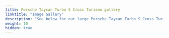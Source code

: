 ```yaml
---
title: Porsche Taycan Turbo S Cross Turismo gallery
linktitle: "Image Gallery"
description: "See below for our large Porsche Taycan Turbo S Cross Turismo image gallery. Click pictures for high-resolution versions."
weight: 10
hidden: true
---
```

<!-- markdownlint-disable MD033 -->
<object type="image/svg+xml" data="../modelnavigation.svg"></object>
<div class="pswp-gallery pswp-grid-container" id ="my-gallery">
<div class="pswp-grid-item">
<a href="https://media.evkx.net/multimedia/models/porsche/taycan/taycan_turbo_s_cross_turismo/exterior_1.jpg"
data-pswp-src="https://media.evkx.net/multimedia/models/porsche/taycan/taycan_turbo_s_cross_turismo/exterior_1.jpg"
data-pswp-width="3000"
data-pswp-height="2001" 
target="_blank">
<img src="https://media.evkx.net/multimedia/models/porsche/taycan/taycan_turbo_s_cross_turismo/exterior_1_xst.jpg" alt="Porsche Taycan Turbo S Cross Turismo" width="200px" height="0px" />
</a>
</div>
<div class="pswp-grid-item">
<a href="https://media.evkx.net/multimedia/models/porsche/taycan/taycan_turbo_s_cross_turismo/exterior_2.jpg"
data-pswp-src="https://media.evkx.net/multimedia/models/porsche/taycan/taycan_turbo_s_cross_turismo/exterior_2.jpg"
data-pswp-width="3000"
data-pswp-height="2001" 
target="_blank">
<img src="https://media.evkx.net/multimedia/models/porsche/taycan/taycan_turbo_s_cross_turismo/exterior_2_xst.jpg" alt="Porsche Taycan Turbo S Cross Turismo" width="200px" height="0px" />
</a>
</div>
<div class="pswp-grid-item">
<a href="https://media.evkx.net/multimedia/models/porsche/taycan/taycan_turbo_s_cross_turismo/exterior_3.jpg"
data-pswp-src="https://media.evkx.net/multimedia/models/porsche/taycan/taycan_turbo_s_cross_turismo/exterior_3.jpg"
data-pswp-width="3000"
data-pswp-height="2001" 
target="_blank">
<img src="https://media.evkx.net/multimedia/models/porsche/taycan/taycan_turbo_s_cross_turismo/exterior_3_xst.jpg" alt="Porsche Taycan Turbo S Cross Turismo" width="200px" height="0px" />
</a>
</div>
<div class="pswp-grid-item">
<a href="https://media.evkx.net/multimedia/models/porsche/taycan/taycan_turbo_s_cross_turismo/exterior_4.jpg"
data-pswp-src="https://media.evkx.net/multimedia/models/porsche/taycan/taycan_turbo_s_cross_turismo/exterior_4.jpg"
data-pswp-width="3000"
data-pswp-height="2000" 
target="_blank">
<img src="https://media.evkx.net/multimedia/models/porsche/taycan/taycan_turbo_s_cross_turismo/exterior_4_xst.jpg" alt="Porsche Taycan Turbo S Cross Turismo" width="200px" height="0px" />
</a>
</div>
<div class="pswp-grid-item">
<a href="https://media.evkx.net/multimedia/models/porsche/taycan/taycan_turbo_s_cross_turismo/exterior_5.jpg"
data-pswp-src="https://media.evkx.net/multimedia/models/porsche/taycan/taycan_turbo_s_cross_turismo/exterior_5.jpg"
data-pswp-width="3000"
data-pswp-height="1954" 
target="_blank">
<img src="https://media.evkx.net/multimedia/models/porsche/taycan/taycan_turbo_s_cross_turismo/exterior_5_xst.jpg" alt="Porsche Taycan Turbo S Cross Turismo" width="200px" height="0px" />
</a>
</div>
<div class="pswp-grid-item">
<a href="https://media.evkx.net/multimedia/models/porsche/taycan/taycan_turbo_s_cross_turismo/frontseats_1.jpg"
data-pswp-src="https://media.evkx.net/multimedia/models/porsche/taycan/taycan_turbo_s_cross_turismo/frontseats_1.jpg"
data-pswp-width="3000"
data-pswp-height="1687" 
target="_blank">
<img src="https://media.evkx.net/multimedia/models/porsche/taycan/taycan_turbo_s_cross_turismo/frontseats_1_xst.jpg" alt="Porsche Taycan Turbo S Cross Turismo" width="200px" height="0px" />
</a>
</div>
<div class="pswp-grid-item">
<a href="https://media.evkx.net/multimedia/models/porsche/taycan/taycan_turbo_s_cross_turismo/frunk_1.jpg"
data-pswp-src="https://media.evkx.net/multimedia/models/porsche/taycan/taycan_turbo_s_cross_turismo/frunk_1.jpg"
data-pswp-width="3000"
data-pswp-height="2250" 
target="_blank">
<img src="https://media.evkx.net/multimedia/models/porsche/taycan/taycan_turbo_s_cross_turismo/frunk_1_xst.jpg" alt="Porsche Taycan Turbo S Cross Turismo" width="200px" height="0px" />
</a>
</div>
<div class="pswp-grid-item">
<a href="https://media.evkx.net/multimedia/models/porsche/taycan/taycan_turbo_s_cross_turismo/headlights_1.jpg"
data-pswp-src="https://media.evkx.net/multimedia/models/porsche/taycan/taycan_turbo_s_cross_turismo/headlights_1.jpg"
data-pswp-width="3000"
data-pswp-height="2000" 
target="_blank">
<img src="https://media.evkx.net/multimedia/models/porsche/taycan/taycan_turbo_s_cross_turismo/headlights_1_xst.jpg" alt="Porsche Taycan Turbo S Cross Turismo" width="200px" height="0px" />
</a>
</div>
<div class="pswp-grid-item">
<a href="https://media.evkx.net/multimedia/models/porsche/taycan/taycan_turbo_s_cross_turismo/interior_1.jpg"
data-pswp-src="https://media.evkx.net/multimedia/models/porsche/taycan/taycan_turbo_s_cross_turismo/interior_1.jpg"
data-pswp-width="3000"
data-pswp-height="1790" 
target="_blank">
<img src="https://media.evkx.net/multimedia/models/porsche/taycan/taycan_turbo_s_cross_turismo/interior_1_xst.jpg" alt="Porsche Taycan Turbo S Cross Turismo" width="200px" height="0px" />
</a>
</div>
<div class="pswp-grid-item">
<a href="https://media.evkx.net/multimedia/models/porsche/taycan/taycan_turbo_s_cross_turismo/main_1.jpg"
data-pswp-src="https://media.evkx.net/multimedia/models/porsche/taycan/taycan_turbo_s_cross_turismo/main_1.jpg"
data-pswp-width="3000"
data-pswp-height="2001" 
target="_blank">
<img src="https://media.evkx.net/multimedia/models/porsche/taycan/taycan_turbo_s_cross_turismo/main_1_xst.jpg" alt="Porsche Taycan Turbo S Cross Turismo" width="200px" height="0px" />
</a>
</div>
<div class="pswp-grid-item">
<a href="https://media.evkx.net/multimedia/models/porsche/taycan/taycan_turbo_s_cross_turismo/screens_1.jpg"
data-pswp-src="https://media.evkx.net/multimedia/models/porsche/taycan/taycan_turbo_s_cross_turismo/screens_1.jpg"
data-pswp-width="3000"
data-pswp-height="1854" 
target="_blank">
<img src="https://media.evkx.net/multimedia/models/porsche/taycan/taycan_turbo_s_cross_turismo/screens_1_xst.jpg" alt="Porsche Taycan Turbo S Cross Turismo" width="200px" height="0px" />
</a>
</div>
<div class="pswp-grid-item">
<a href="https://media.evkx.net/multimedia/models/porsche/taycan/taycan_turbo_s_cross_turismo/secondrowseats_1.jpg"
data-pswp-src="https://media.evkx.net/multimedia/models/porsche/taycan/taycan_turbo_s_cross_turismo/secondrowseats_1.jpg"
data-pswp-width="3000"
data-pswp-height="2250" 
target="_blank">
<img src="https://media.evkx.net/multimedia/models/porsche/taycan/taycan_turbo_s_cross_turismo/secondrowseats_1_xst.jpg" alt="Porsche Taycan Turbo S Cross Turismo" width="200px" height="0px" />
</a>
</div>
<div class="pswp-grid-item">
<a href="https://media.evkx.net/multimedia/models/porsche/taycan/taycan_turbo_s_cross_turismo/trunk_1.jpg"
data-pswp-src="https://media.evkx.net/multimedia/models/porsche/taycan/taycan_turbo_s_cross_turismo/trunk_1.jpg"
data-pswp-width="3000"
data-pswp-height="1449" 
target="_blank">
<img src="https://media.evkx.net/multimedia/models/porsche/taycan/taycan_turbo_s_cross_turismo/trunk_1_xst.jpg" alt="Porsche Taycan Turbo S Cross Turismo" width="200px" height="0px" />
</a>
</div>
</div>
<script type="module">
  import PhotoSwipeLightbox from '/js/photoswipe-lightbox.esm.js';
    const lightbox = new PhotoSwipeLightbox({
       gallery: '#my-gallery',
        children: 'a',
        pswpModule: () => import('/js/photoswipe.esm.js')
    });
lightbox.init();
</script>
